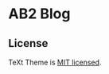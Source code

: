 # AB2 Blog


## License

TeXt Theme is [MIT licensed](https://github.com/kitian616/jekyll-TeXt-theme/blob/master/LICENSE).
